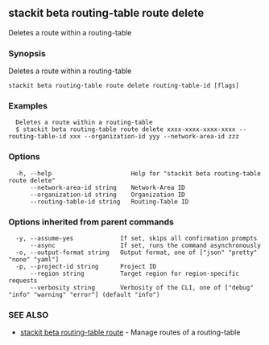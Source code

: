 ## stackit beta routing-table route delete

Deletes a route within a routing-table

### Synopsis

Deletes a route within a routing-table

```
stackit beta routing-table route delete routing-table-id [flags]
```

### Examples

```
  Deletes a route within a routing-table
  $ stackit beta routing-table route delete xxxx-xxxx-xxxx-xxxx --routing-table-id xxx --organization-id yyy --network-area-id zzz
```

### Options

```
  -h, --help                      Help for "stackit beta routing-table route delete"
      --network-area-id string    Network-Area ID
      --organization-id string    Organization ID
      --routing-table-id string   Routing-Table ID
```

### Options inherited from parent commands

```
  -y, --assume-yes             If set, skips all confirmation prompts
      --async                  If set, runs the command asynchronously
  -o, --output-format string   Output format, one of ["json" "pretty" "none" "yaml"]
  -p, --project-id string      Project ID
      --region string          Target region for region-specific requests
      --verbosity string       Verbosity of the CLI, one of ["debug" "info" "warning" "error"] (default "info")
```

### SEE ALSO

* [stackit beta routing-table route](./stackit_beta_routing-table_route.md)	 - Manage routes of a routing-table

